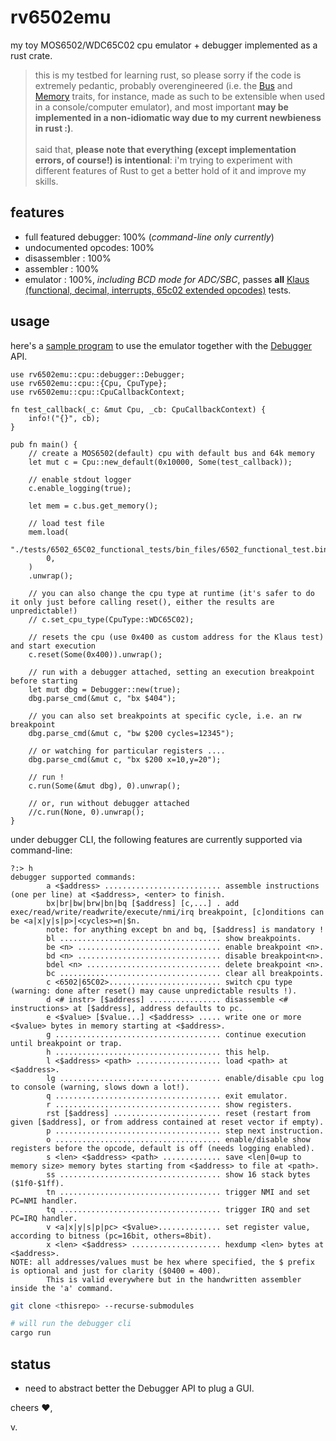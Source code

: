 # rv6502emu

my toy MOS6502/WDC65C02 cpu emulator + debugger implemented as a rust crate.

> this is my testbed for learning rust, so please sorry if the code is extremely pedantic, probably overengineered (i.e. the [Bus](./src/bus.rs) and [Memory](./src/memory.rs) traits, for instance, made as such to be extensible when used in a console/computer emulator), and most important **may be implemented in a non-idiomatic way due to my current newbieness in rust :)**.<br><br>
said that, **please note that everything (except implementation errors, of course!) is intentional**: i'm trying to experiment with different features of Rust to get a better hold of it and improve my skills.

## features

- full featured debugger: 100% (_command-line only currently_)
- undocumented opcodes: 100%
- disassembler : 100%
- assembler : 100%
- emulator : 100%, *including BCD mode for ADC/SBC*, passes **all** [Klaus (functional, decimal, interrupts, 65c02 extended opcodes)](https://github.com/Klaus2m5/6502_65C02_functional_tests) tests.

## usage

here's a [sample program](./src/bin/bin.rs) to use the emulator together with the [Debugger](./src/cpu/debugger.rs) API.

~~~
use rv6502emu::cpu::debugger::Debugger;
use rv6502emu::cpu::{Cpu, CpuType};
use rv6502emu::cpu::CpuCallbackContext;

fn test_callback(_c: &mut Cpu, _cb: CpuCallbackContext) {
    info!("{}", cb);
}

pub fn main() {
    // create a MOS6502(default) cpu with default bus and 64k memory
    let mut c = Cpu::new_default(0x10000, Some(test_callback));

    // enable stdout logger
    c.enable_logging(true);

    let mem = c.bus.get_memory();

    // load test file
    mem.load(
        "./tests/6502_65C02_functional_tests/bin_files/6502_functional_test.bin",
        0,
    )
    .unwrap();

    // you can also change the cpu type at runtime (it's safer to do it only just before calling reset(), either the results are unpredictable!)
    // c.set_cpu_type(CpuType::WDC65C02);

    // resets the cpu (use 0x400 as custom address for the Klaus test) and start execution
    c.reset(Some(0x400)).unwrap();

    // run with a debugger attached, setting an execution breakpoint before starting
    let mut dbg = Debugger::new(true);
    dbg.parse_cmd(&mut c, "bx $404");

    // you can also set breakpoints at specific cycle, i.e. an rw breakpoint
    dbg.parse_cmd(&mut c, "bw $200 cycles=12345");

    // or watching for particular registers ....
    dbg.parse_cmd(&mut c, "bx $200 x=10,y=20");

    // run !
    c.run(Some(&mut dbg), 0).unwrap();
    
    // or, run without debugger attached
    //c.run(None, 0).unwrap();
}
~~~

under debugger CLI, the following features are currently supported via command-line:

~~~
?:> h
debugger supported commands:
        a <$address> .......................... assemble instructions (one per line) at <$address>, <enter> to finish.
        bx|br|bw|brw|bn|bq [$address] [c,...] . add exec/read/write/readwrite/execute/nmi/irq breakpoint, [c]onditions can be <a|x|y|s|p>|<cycles>=n|$n.
        note: for anything except bn and bq, [$address] is mandatory !
        bl .................................... show breakpoints.
        be <n> ................................ enable breakpoint <n>.
        bd <n> ................................ disable breakpoint<n>.
        bdel <n> .............................. delete breakpoint <n>.
        bc .................................... clear all breakpoints.
        c <6502|65C02>......................... switch cpu type (warning: done after reset() may cause unpredictable results !).
        d <# instr> [$address] ................ disassemble <# instructions> at [$address], address defaults to pc.
        e <$value> [$value...] <$address> ..... write one or more <$value> bytes in memory starting at <$address>.
        g ..................................... continue execution until breakpoint or trap.
        h ..................................... this help.
        l <$address> <path> ................... load <path> at <$address>.
        lg .................................... enable/disable cpu log to console (warning, slows down a lot!).
        q ..................................... exit emulator.
        r ..................................... show registers.
        rst [$address] ........................ reset (restart from given [$address], or from address contained at reset vector if empty).
        p ..................................... step next instruction.
        o ..................................... enable/disable show registers before the opcode, default is off (needs logging enabled).
        s <len> <$address> <path> ............. save <len|0=up to memory size> memory bytes starting from <$address> to file at <path>.
        ss .................................... show 16 stack bytes ($1f0-$1ff).
        tn .................................... trigger NMI and set PC=NMI handler.
        tq .................................... trigger IRQ and set PC=IRQ handler.
        v <a|x|y|s|p|pc> <$value>.............. set register value, according to bitness (pc=16bit, others=8bit).
        x <len> <$address> .................... hexdump <len> bytes at <$address>.
NOTE: all addresses/values must be hex where specified, the $ prefix is optional and just for clarity ($0400 = 400). 
        This is valid everywhere but in the handwritten assembler inside the 'a' command.
~~~

~~~bash
git clone <thisrepo> --recurse-submodules

# will run the debugger cli
cargo run
~~~

## status

- need to abstract better the Debugger API to plug a GUI.

cheers :heart:,

v.

